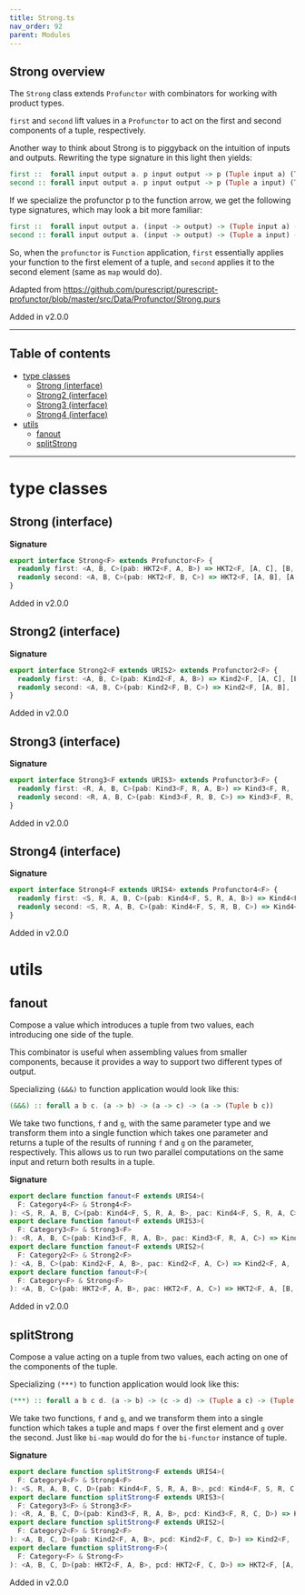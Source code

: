 ```yaml
---
title: Strong.ts
nav_order: 92
parent: Modules
---
```


## Strong overview

The `Strong` class extends `Profunctor` with combinators for working with product types.

`first` and `second` lift values in a `Profunctor` to act on the first and second components of a tuple,
respectively.

Another way to think about Strong is to piggyback on the intuition of
inputs and outputs. Rewriting the type signature in this light then yields:

```purescript
first ::  forall input output a. p input output -> p (Tuple input a) (Tuple output a)
second :: forall input output a. p input output -> p (Tuple a input) (Tuple a output)
```

If we specialize the profunctor p to the function arrow, we get the following type
signatures, which may look a bit more familiar:

```purescript
first ::  forall input output a. (input -> output) -> (Tuple input a) -> (Tuple output a)
second :: forall input output a. (input -> output) -> (Tuple a input) -> (Tuple a output)
```

So, when the `profunctor` is `Function` application, `first` essentially applies your function
to the first element of a tuple, and `second` applies it to the second element (same as `map` would do).

Adapted from https://github.com/purescript/purescript-profunctor/blob/master/src/Data/Profunctor/Strong.purs

Added in v2.0.0

---

<h2 class="text-delta">Table of contents</h2>

- [type classes](#type-classes)
  - [Strong (interface)](#strong-interface)
  - [Strong2 (interface)](#strong2-interface)
  - [Strong3 (interface)](#strong3-interface)
  - [Strong4 (interface)](#strong4-interface)
- [utils](#utils)
  - [fanout](#fanout)
  - [splitStrong](#splitstrong)

---

# type classes

## Strong (interface)

**Signature**

```ts
export interface Strong<F> extends Profunctor<F> {
  readonly first: <A, B, C>(pab: HKT2<F, A, B>) => HKT2<F, [A, C], [B, C]>
  readonly second: <A, B, C>(pab: HKT2<F, B, C>) => HKT2<F, [A, B], [A, C]>
}
```

Added in v2.0.0

## Strong2 (interface)

**Signature**

```ts
export interface Strong2<F extends URIS2> extends Profunctor2<F> {
  readonly first: <A, B, C>(pab: Kind2<F, A, B>) => Kind2<F, [A, C], [B, C]>
  readonly second: <A, B, C>(pab: Kind2<F, B, C>) => Kind2<F, [A, B], [A, C]>
}
```

Added in v2.0.0

## Strong3 (interface)

**Signature**

```ts
export interface Strong3<F extends URIS3> extends Profunctor3<F> {
  readonly first: <R, A, B, C>(pab: Kind3<F, R, A, B>) => Kind3<F, R, [A, C], [B, C]>
  readonly second: <R, A, B, C>(pab: Kind3<F, R, B, C>) => Kind3<F, R, [A, B], [A, C]>
}
```

Added in v2.0.0

## Strong4 (interface)

**Signature**

```ts
export interface Strong4<F extends URIS4> extends Profunctor4<F> {
  readonly first: <S, R, A, B, C>(pab: Kind4<F, S, R, A, B>) => Kind4<F, S, R, [A, C], [B, C]>
  readonly second: <S, R, A, B, C>(pab: Kind4<F, S, R, B, C>) => Kind4<F, S, R, [A, B], [A, C]>
}
```

Added in v2.0.0

# utils

## fanout

Compose a value which introduces a tuple from two values, each introducing one side of the tuple.

This combinator is useful when assembling values from smaller components, because it provides a way to support two
different types of output.

Specializing `(&&&)` to function application would look like this:

```purescript
(&&&) :: forall a b c. (a -> b) -> (a -> c) -> (a -> (Tuple b c))
```

We take two functions, `f` and `g`, with the same parameter type and we transform them into a single function which
takes one parameter and returns a tuple of the results of running `f` and `g` on the parameter, respectively. This
allows us to run two parallel computations on the same input and return both results in a tuple.

**Signature**

```ts
export declare function fanout<F extends URIS4>(
  F: Category4<F> & Strong4<F>
): <S, R, A, B, C>(pab: Kind4<F, S, R, A, B>, pac: Kind4<F, S, R, A, C>) => Kind4<F, S, R, A, [B, C]>
export declare function fanout<F extends URIS3>(
  F: Category3<F> & Strong3<F>
): <R, A, B, C>(pab: Kind3<F, R, A, B>, pac: Kind3<F, R, A, C>) => Kind3<F, R, A, [B, C]>
export declare function fanout<F extends URIS2>(
  F: Category2<F> & Strong2<F>
): <A, B, C>(pab: Kind2<F, A, B>, pac: Kind2<F, A, C>) => Kind2<F, A, [B, C]>
export declare function fanout<F>(
  F: Category<F> & Strong<F>
): <A, B, C>(pab: HKT2<F, A, B>, pac: HKT2<F, A, C>) => HKT2<F, A, [B, C]>
```

Added in v2.0.0

## splitStrong

Compose a value acting on a tuple from two values, each acting on one of the components of the tuple.

Specializing `(***)` to function application would look like this:

```purescript
(***) :: forall a b c d. (a -> b) -> (c -> d) -> (Tuple a c) -> (Tuple b d)
```

We take two functions, `f` and `g`, and we transform them into a single function which takes a tuple and maps `f`
over the first element and `g` over the second. Just like `bi-map` would do for the `bi-functor` instance of tuple.

**Signature**

```ts
export declare function splitStrong<F extends URIS4>(
  F: Category4<F> & Strong4<F>
): <S, R, A, B, C, D>(pab: Kind4<F, S, R, A, B>, pcd: Kind4<F, S, R, C, D>) => Kind4<F, S, R, [A, C], [B, D]>
export declare function splitStrong<F extends URIS3>(
  F: Category3<F> & Strong3<F>
): <R, A, B, C, D>(pab: Kind3<F, R, A, B>, pcd: Kind3<F, R, C, D>) => Kind3<F, R, [A, C], [B, D]>
export declare function splitStrong<F extends URIS2>(
  F: Category2<F> & Strong2<F>
): <A, B, C, D>(pab: Kind2<F, A, B>, pcd: Kind2<F, C, D>) => Kind2<F, [A, C], [B, D]>
export declare function splitStrong<F>(
  F: Category<F> & Strong<F>
): <A, B, C, D>(pab: HKT2<F, A, B>, pcd: HKT2<F, C, D>) => HKT2<F, [A, C], [B, D]>
```

Added in v2.0.0
